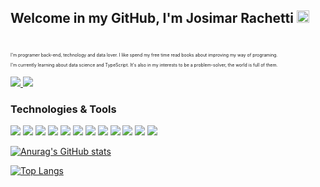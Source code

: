 

## Welcome in my GitHub, I'm Josimar Rachetti <img src="https://github.com/TheDudeThatCode/TheDudeThatCode/blob/master/Assets/Hi.gif" width=20 height=20/> 
<br>

<p style="font-size:50%;"> I'm programer back-end, technology and data lover. I like spend my free time read books about improving my way of programing.</p>
<p style="font-size:50%;"> I'm currently learning about data science and TypeScript. It's also in my interests to be a problem-solver, the world is full of them.</p>


<a href="https://www.linkedin.com/in/josimar-rachetti-737438179"><img src="https://img.shields.io/badge/LinkedIn-0077B5?style=for-the-badge&logo=linkedin&logoColor=white" /> </a>
<a href="https://www.hackerrank.com/josimarrachetti"><img src="https://img.shields.io/badge/-Hackerrank-2EC866?style=for-the-badge&logo=HackerRank&logoColor=white" /> </a>
### Technologies & Tools

<img src="https://img.shields.io/badge/Python-3776AB?style=for-the-badge&logo=python&logoColor=white"/> <img src="https://img.shields.io/badge/Node.js-43853D?style=for-the-badge&logo=node-dot-js&logoColor=white"/> <img src="https://img.shields.io/badge/JavaScript-F7DF1E?style=for-the-badge&logo=javascript&logoColor=black"/> 
<img src="https://img.shields.io/badge/HTML5-E34F26?style=for-the-badge&logo=html5&logoColor=white"/> <img src="https://img.shields.io/badge/Java-ED8B00?style=for-the-badge&logo=java&logoColor=white"/> 
<img src="https://img.shields.io/badge/Pandas-2C2D72?style=for-the-badge&logo=pandas&logoColor=white"/> <img src="https://img.shields.io/badge/TypeScript-007ACC?style=for-the-badge&logo=typescript&logoColor=white"/> 
<img src="https://img.shields.io/badge/redis-%23DD0031.svg?&style=for-the-badge&logo=redis&logoColor=white"/> <img src="https://img.shields.io/badge/MongoDB-4EA94B?style=for-the-badge&logo=mongodb&logoColor=white"/>
<img src="https://img.shields.io/badge/Amazon_AWS-232F3E?style=for-the-badge&logo=amazon-aws&logoColor=white"/> <img src="https://img.shields.io/badge/Linux-FCC624?style=for-the-badge&logo=linux&logoColor=black"/>
<img src="https://img.shields.io/badge/Ubuntu-E95420?style=for-the-badge&logo=ubuntu&logoColor=white"/>

[![Anurag's GitHub stats](https://github-readme-stats.vercel.app/api?username=JosimarRachetti&theme=vue-dark)](https://github.com/JosimarRachetti)

[![Top Langs](https://github-readme-stats.vercel.app/api/top-langs/?username=JosimarRachetti&theme=vue-dark)](https://github.com/anuraghazra/github-readme-stats)
<!---
JosimarRachetti/JosimarRachetti is a ✨ special ✨ repository because its `README.md` (this file) appears on your GitHub profile.
You can click the Preview link to take a look at your changes.
--->
